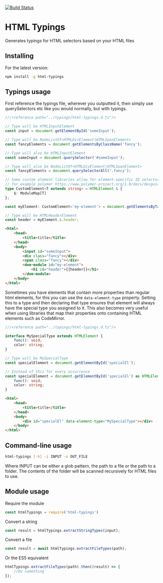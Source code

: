 [![Build Status](https://travis-ci.org/SanderRonde/html-typings.svg?branch=master)](https://travis-ci.org/SanderRonde/html-typings)

# HTML Typings

Generates typings for HTML selectors based on your HTML files

## Installing

For the latest version:
```bash
npm install -g html-typings
```

## Typings usage

First reference the typings file, wherever you outputted it, then
simply use querySelectors etc like you would normally, but with typings.

```typescript
///<reference path="../typings/html-typings.d.ts"/>

// Type will be HTMLInputElement
const input = document.getElementById('someInput');

// Type will be NodeListOf<HTMLDivElement|HTMLSpanElement>
const fancyElements = document.getElementsByClassName('fancy');

// Type will also be HTMLInputElement
const sameInput = document.querySelector('#someInput');

// Type will also be NodeListOf<HTMLDivElement|HTMLSpanElement>
const fancyElements = document.querySelectorAll('.fancy');

// Some custom element libraries allow for element-specific ID selectors
// for example polymer https://www.polymer-project.org/1.0/docs/devguide/local-dom#work-with-local-dom 
type CustomElement<T extends string> = HTMLElement & {
	$: ModuleMap[T]
};

const myElement: CustomElement<'my-element'> = document.getElementsByTagName('my-element');

// Type will be HTMLHeaderElement
const header = myElement.$.header;

```

```html
<html>
	<head>
		<title>title</title>
	</head>
	<body>
		<input id="someInput">
		<div class="fancy"></div>
		<span class="fancy"></div>
		<dom-module id="my-element">
			<h1 id="header">{{header}}</h1>
		</dom-module>
	</body>
</html>
```

Sometimes you have elements that contain more properties than regular html elements, for this you can use the ```data-element-type``` property. Setting this to a type and then declaring that type ensures that element will always have the special type you assigned to it. This also becomes very useful when using libraries that map their properties onto containing HTML elements such as CodeMirror.

```typescript
///<reference path="../typings/html-typings.d.ts"/>

interface MySpecialType extends HTMLElement {
	func(): void;
	color: string;
}

// Type will be MySpecialType
const specialElement = document.getElementById('specialEl');

// Instead of this for every occurrence
const specialElement = document.getElementById('specialEl') as HTMLElement & {
	func(): void;
	color: string;
}
```

```html
<html>
	<head>
		<title>title</title>
	</head>
	<body>
		<div id="specialEl" data-element-type="MySpecialType"></div>
	</body>
</html>
```

## Command-line usage

```bash
html-typings [-h] -i INPUT -o OUT_FILE
```

Where INPUT can be either a glob pattern, the path to a file or the path to a folder. The contents of the folder will be scanned recursively for HTML files to use.

## Module usage

Require the module
```javascript
const htmlTypings = require('html-typings')
```

Convert a string
```javascript
const result = htmlTypings.extractStringTypes(input);
```

Convert a file
```javascript
const result = await htmlTypings.extractFileTypes(path);
```
Or the ES5 equivalent
```javascript
htmlTypings.extractFileTypes(path).then((result) => {
	//Do something
});
```